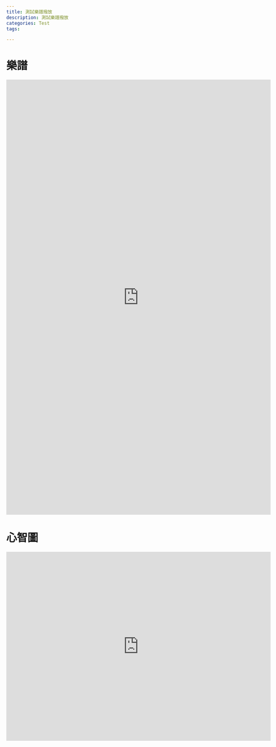 ```yaml
---
title: 測試樂譜撥放
description: 測試樂譜撥放
categories: Test
tags: 

---
```


# 樂譜

<iframe src="https://sibl.pub/HyVHmdYWG" width="700" height="1151" frameborder="0" allowfullscreen></iframe>

# 心智圖
<iframe src="https://milkr.io/einfachstudio/Test" width="700" height="500" frameborder="0" allowfullscreen></iframe>
<!--stackedit_data:
eyJoaXN0b3J5IjpbMTc5OTgyMzc0N119
-->
